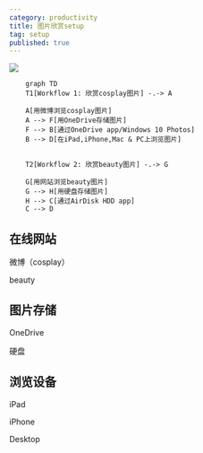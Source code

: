 ```yaml
---
category: productivity
title: 图片欣赏setup
tag: setup
published: true
---
```

![](https://mermaid.ink/svg/eyJjb2RlIjoiZ3JhcGggVERcbiAgICBUMVtXb3JrZmxvdyAxOiDmrKPotY9jb3NwbGF55Zu-54mHXSAtLi0-IEFcblxuICAgIEFb55So5b6u5Y2a5rWP6KeIY29zcGxheeWbvueJh11cbiAgICBBIC0tPiBGW-eUqE9uZURyaXZl5a2Y5YKo5Zu-54mHXVxuICAgIEYgLS0-IEJb6YCa6L-HT25lRHJpdmUgYXBwL1dpbmRvd3MgMTAgUGhvdG9zXVxuICAgIEIgLS0-IERb5ZyoaVBhZCxpUGhvbmUsTWFjICYgUEPkuIrmtY_op4jlm77niYddXG5cblxuICAgIFQyW1dvcmtmbG93IDI6IOaso-i1j2JlYXV0eeWbvueJh10gLS4tPiBHXG5cbiAgICBHW-eUqOe9keermea1j-iniGJlYXV0eeWbvueJh11cbiAgICBHIC0tPiBIW-eUqOehrOebmOWtmOWCqOWbvueJh11cbiAgICBIIC0tPiBDW-mAmui_h0FpckRpc2sgSEREIGFwcF1cbiAgICBDIC0tPiBEIiwibWVybWFpZCI6eyJ0aGVtZSI6ImRlZmF1bHQifSwidXBkYXRlRWRpdG9yIjpmYWxzZX0)

```mermaid
    graph TD
    T1[Workflow 1: 欣赏cosplay图片] -.-> A

    A[用微博浏览cosplay图片]
    A --> F[用OneDrive存储图片]
    F --> B[通过OneDrive app/Windows 10 Photos]
    B --> D[在iPad,iPhone,Mac & PC上浏览图片]


    T2[Workflow 2: 欣赏beauty图片] -.-> G

    G[用网站浏览beauty图片]
    G --> H[用硬盘存储图片]
    H --> C[通过AirDisk HDD app]
    C --> D
```

## 在线网站

微博（cosplay）

beauty

## 图片存储

OneDrive

硬盘

## 浏览设备

iPad

iPhone

Desktop

